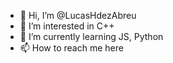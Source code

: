 - 👋 Hi, I’m @LucasHdezAbreu
- 👀 I’m interested in C++
- 🌱 I’m currently learning JS, Python
- 📫 How to reach me here

<!---
LucasHdezAbreu/LucasHdezAbreu is a ✨ special ✨ repository because its `README.md` (this file) appears on your GitHub profile.
You can click the Preview link to take a look at your changes.
--->
